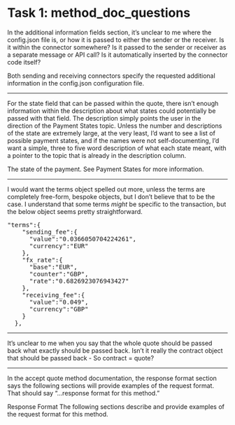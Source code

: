 # Task 1: method_doc_questions


In the additional information fields section, it’s unclear to me where the config.json file is, or how it is passed to either the sender or the receiver. Is it within the connector somewhere? Is it passed to the sender or receiver as a separate message or API call? Is it automatically inserted by the connector code itself?

Both sending and receiving connectors specify the requested additional information in the config.json configuration file. 

<hr noshade size="-1">

For the state field that can be passed within the quote, there isn’t enough information within the description about what states could potentially be passed with that field. The description simply points the user in the direction of the Payment States topic. Unless the number and descriptions of the state are extremely large, at the very least, I’d want to see a list of possible payment states, and if the names were not self-documenting, I’d want a simple, three to five word description of what each state meant, with a pointer to the topic that is already in the description column.

The state of the payment. See Payment States for more information. 

<hr noshade size="-1">

I would want the terms object spelled out more, unless the terms are completely free-form, bespoke objects, but I don’t believe that to be the case. I understand that some terms *might* be specific to the transaction, but the below object seems pretty straightforward.

<pre>
"terms":{
    "sending_fee":{
      "value":"0.0366050704224261",
      "currency":"EUR"
    },
    "fx_rate":{
      "base":"EUR",
      "counter":"GBP",
      "rate":"0.6826923076943427"
    },
    "receiving_fee":{
      "value":"0.049",
      "currency":"GBP"
    }
  },
</pre>
<hr noshade size="-1">

It’s unclear to me when you say that the whole quote should be passed back what exactly should be passed back. Isn’t it really the contract object that should be passed back - So contract = quote?

<hr noshade size="-1">



In the accept quote method documentation, the response format section says the following sections will provide examples of the request format. That should say “…response format for this method.”


Response Format
The following sections describe and provide examples of the request format for this method.
